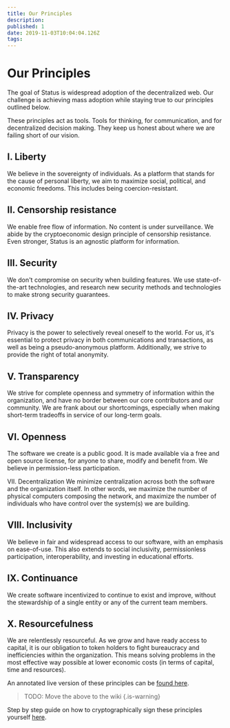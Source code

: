 ```yaml
---
title: Our Principles
description: 
published: 1
date: 2019-11-03T10:04:04.126Z
tags: 
---
```


# Our Principles

The goal of Status is widespread adoption of the decentralized web. Our challenge is achieving mass adoption while staying true to our principles outlined below.

These principles act as tools. Tools for thinking, for communication, and for decentralized decision making. They keep us honest about where we are failing short of our vision.

## I. Liberty
We believe in the sovereignty of individuals. As a platform that stands for the cause of personal liberty, we aim to maximize social, political, and economic freedoms. This includes being coercion-resistant.

## II. Censorship resistance
We enable free flow of information. No content is under surveillance. We abide by the cryptoeconomic design principle of censorship resistance. Even stronger, Status is an agnostic platform for information.

## III. Security
We don't compromise on security when building features. We use state-of-the-art technologies, and research new security methods and technologies to make strong security guarantees.

## IV. Privacy
Privacy is the power to selectively reveal oneself to the world. For us, it's essential to protect privacy in both communications and transactions, as well as being a pseudo-anonymous platform. Additionally, we strive to provide the right of total anonymity.

## V. Transparency
We strive for complete openness and symmetry of information within the organization, and have no border between our core contributors and our community. We are frank about our shortcomings, especially when making short-term tradeoffs in service of our long-term goals.

## VI. Openness
The software we create is a public good. It is made available via a free and open source license, for anyone to share, modify and benefit from. We believe in permission-less participation.

VII. Decentralization
We minimize centralization across both the software and the organization itself. In other words, we maximize the number of physical computers composing the network, and maximize the number of individuals who have control over the system(s) we are building.

## VIII. Inclusivity
We believe in fair and widespread access to our software, with an emphasis on ease-of-use. This also extends to social inclusivity, permissionless participation, interoperability, and investing in educational efforts.

## IX. Continuance
We create software incentivized to continue to exist and improve, without the stewardship of a single entity or any of the current team members.

## X. Resourcefulness
We are relentlessly resourceful. As we grow and have ready access to capital, it is our obligation to token holders to fight bureaucracy and inefficiencies within the organization. This means solving problems in the most effective way possible at lower economic costs (in terms of capital, time and resources).

An annotated live version of these principles can be [found here](https://notes.status.im/principles-seminar-v0?view#).

> TODO: Move the above to the wiki
{.is-warning}


Step by step guide on how to cryptographically sign these principles yourself [here](https://discuss.status.im/t/principles-how-to-sign-them-cryptographically/293).